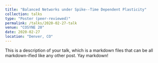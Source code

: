 ```yaml
---
title: "Balanced Networks under Spike--Time Dependent Plasticity"
collection: talks
type: "Poster (peer-reviewed)"
permalink: /talks/2020-02-27-talk
venue: "COSYNE 20"
date: 2020-02-27
location: "Denver, CO"
---
```


This is a description of your talk, which is a markdown files that can be all markdown-ified like any other post. Yay markdown!

